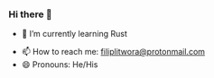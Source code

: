 ### Hi there 👋



<!--
- 🔭 I’m currently working on ...
-->
- 🌱 I’m currently learning Rust
<!--
- 👯 I’m looking to collaborate on ...
- 🤔 I’m looking for help with ...
- 💬 Ask me about ...
-->
- 📫 How to reach me: filiplitwora@protonmail.com
- 😄 Pronouns: He/His
<!--
- ⚡ Fun fact: ...
-->
